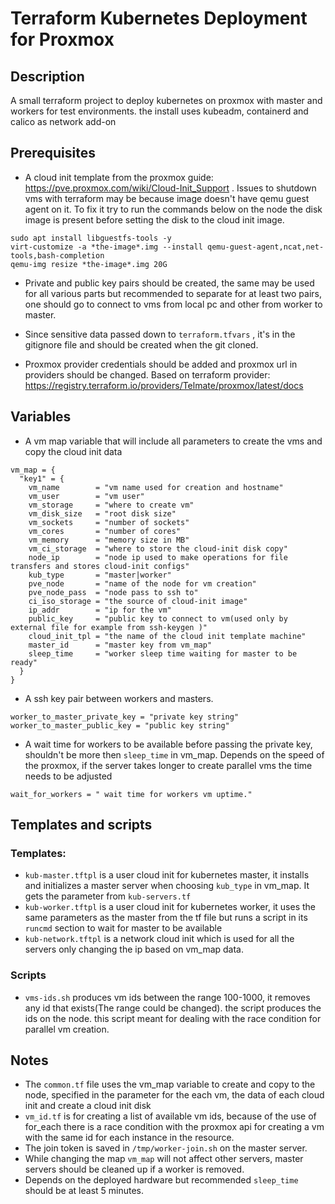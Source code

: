 # Terraform Kubernetes Deployment for Proxmox

## Description

A small terraform project to deploy kubernetes on proxmox with master and workers for test environments. the install uses kubeadm, containerd and calico as network add-on

## Prerequisites

- A cloud init template from the proxmox guide: https://pve.proxmox.com/wiki/Cloud-Init_Support .
  Issues to shutdown vms with terraform may be because image doesn't have qemu guest agent on it. To fix it try to run the commands below on the node the disk image is present before setting the disk to the cloud init image.

```
sudo apt install libguestfs-tools -y
virt-customize -a *the-image*.img --install qemu-guest-agent,ncat,net-tools,bash-completion
qemu-img resize *the-image*.img 20G
```

- Private and public key pairs should be created, the same may be used for all various parts but recommended to separate for at least two pairs, one should go to connect to vms from local pc and other from worker to master.

- Since sensitive data passed down to `terraform.tfvars` , it's in the gitignore file and should be created when the git cloned.

- Proxmox provider credentials should be added and proxmox url in providers should be changed. Based on terraform provider: https://registry.terraform.io/providers/Telmate/proxmox/latest/docs

## Variables

- A vm map variable that will include all parameters to create the vms and copy the cloud init data

```
vm_map = {
  "key1" = {
    vm_name        = "vm name used for creation and hostname"
    vm_user        = "vm user"
    vm_storage     = "where to create vm"
    vm_disk_size   = "root disk size"
    vm_sockets     = "number of sockets"
    vm_cores       = "number of cores"
    vm_memory      = "memory size in MB"
    vm_ci_storage  = "where to store the cloud-init disk copy"
    node_ip        = "node ip used to make operations for file transfers and stores cloud-init configs"
    kub_type       = "master|worker"
    pve_node       = "name of the node for vm creation"
    pve_node_pass  = "node pass to ssh to"
    ci_iso_storage = "the source of cloud-init image"
    ip_addr        = "ip for the vm"
    public_key     = "public key to connect to vm(used only by external file for example from ssh-keygen )"
    cloud_init_tpl = "the name of the cloud init template machine"
    master_id      = "master key from vm_map"
    sleep_time 	   = "worker sleep time waiting for master to be ready"
  }
}
```

- A ssh key pair between workers and masters.

```
worker_to_master_private_key = "private key string"
worker_to_master_public_key = "public key string"
```

- A wait time for workers to be available before passing the private key, shouldn't be more then `sleep_time` in vm_map. Depends on the speed of the proxmox, if the server takes longer to create parallel vms the time needs to be adjusted

```
wait_for_workers = " wait time for workers vm uptime."
```

## Templates and scripts

### Templates:

- `kub-master.tftpl` is a user cloud init for kubernetes master, it installs and initializes a master server when choosing `kub_type` in vm_map. It gets the parameter from `kub-servers.tf`
- `kub-worker.tftpl` is a user cloud init for kubernetes worker, it uses the same parameters as the master from the tf file but runs a script in its `runcmd` section to wait for master to be available
- `kub-network.tftpl` is a network cloud init which is used for all the servers only changing the ip based on vm_map data.

### Scripts

- `vms-ids.sh` produces vm ids between the range 100-1000, it removes any id that exists(The range could be changed). the script produces the ids on the node. this script meant for dealing with the race condition for parallel vm creation.

## Notes

- The `common.tf` file uses the vm_map variable to create and copy to the node, specified in the parameter for the each vm, the data of each cloud init and create a cloud init disk
- `vm_id.tf` is for creating a list of available vm ids, because of the use of for_each there is a race condition with the proxmox api for creating a vm with the same id for each instance in the resource.
- The join token is saved in `/tmp/worker-join.sh` on the master server.
- While changing the map `vm_map` will not affect other servers, master servers should be cleaned up if a worker is removed.
- Depends on the deployed hardware but recommended `sleep_time` should be at least 5 minutes.
